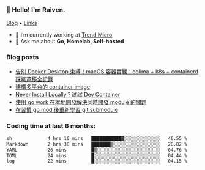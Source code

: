 <!-- ![Codewars](https://www.codewars.com/users/omegaatt36/badges/small) -->
### 👋 Hello! I'm Raiven.
[Blog](https://www.omegaatt.com) • [Links](https://link.omegaatt.com)

- 🔭 I’m currently working at [Trend Micro](https://www.trendmicro.com)
- 💬 Ask me about **Go, Homelab, Self-hosted**

### Blog posts
<!-- BLOG-POST-LIST:START -->
- [告別 Docker Desktop 束縛！macOS 容器實戰：colima + k8s + containerd 踩坑遷移全記錄](https://www.omegaatt.com/blogs/develop/2025/colima_docker_alternative_on_macos/)
- [建構多平台的 container image](https://www.omegaatt.com/blogs/develop/2025/building_multiple_platform_container_image/)
- [Never Install Locally？試試 Dev Container](https://www.omegaatt.com/blogs/develop/2025/dev_container/)
- [使用 go work 在本地開發解決同時開發 module 的問題](https://www.omegaatt.com/blogs/develop/2025/go_module_and_go_work/)
- [在習慣 go mod 後重新學習 git submodule](https://www.omegaatt.com/blogs/develop/2025/git_submodule_turorial/)
<!-- BLOG-POST-LIST:END -->

### Coding time at last 6 months:
<!--START_SECTION:waka-->

```txt
sh             4 hrs 16 mins   ███████████▓░░░░░░░░░░░░░   46.55 %
Markdown       2 hrs 38 mins   ███████▒░░░░░░░░░░░░░░░░░   28.82 %
YAML           26 mins         █▒░░░░░░░░░░░░░░░░░░░░░░░   04.76 %
TOML           24 mins         █░░░░░░░░░░░░░░░░░░░░░░░░   04.44 %
log            22 mins         █░░░░░░░░░░░░░░░░░░░░░░░░   04.15 %
```

<!--END_SECTION:waka-->
